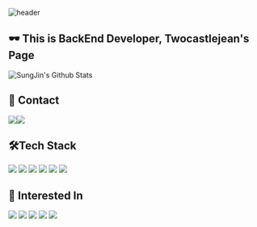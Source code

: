 ![header](https://capsule-render.vercel.app/api?type=waving&color=gradient&height=120&animation=fadeIn&section=footer&text=🧙‍♂️✨&fontAlign=70)


## 🕶️ This is BackEnd Developer, Twocastlejean's Page


![SungJin's Github Stats](https://github-readme-stats.vercel.app/api?username=twocastlejean&layout=compact)


## 📲 Contact
<div style="display:flex; flex-direction:row;">
    <a href="mailto:sjbin0301@gmail.com">
        <img src="https://img.shields.io/badge/Gmail-EA4335?style=for-the-badge&logo=Gmail&logoColor=white"> 
    </a>  
    <a href="https://www.instagram.com/slu_zz">
        <img src="https://img.shields.io/badge/Instagram-E4405F?style=for-the-badge&logo=Instagram&logoColor=white"> 
    </a>

</div>


## 🛠️Tech Stack
<img src="https://img.shields.io/badge/java-007396?logo=OpenJDK&logoColor=white">  <img src="https://img.shields.io/badge/C++-00599C?logo=C++&logoColor=white">  <img src="https://img.shields.io/badge/Python-3776AB?logo=Python&logoColor=white">  <img src="https://img.shields.io/badge/Spring-6DB33F?logo=Spring&logoColor=white">  <img src="https://img.shields.io/badge/SpringBoot-6DB33F?logo=SpringBoot&logoColor=white">  <img src="https://img.shields.io/badge/MySQL-4479A1?logo=MySQL&logoColor=white">


## 🙋 Interested In
<img src="https://img.shields.io/badge/AWS-232F3E?logo=AmazonWebServices&logoColor=white">  <img src="https://img.shields.io/badge/Docker-2496ED?logo=Docker&logoColor=white">  <img src="https://img.shields.io/badge/Linux-FCC624?logo=Linux&logoColor=white">  <img src="https://img.shields.io/badge/JSON-000000?logo=JSON&logoColor=white">  <img src="https://img.shields.io/badge/Django-092E20?logo=Django&logoColor=white">
